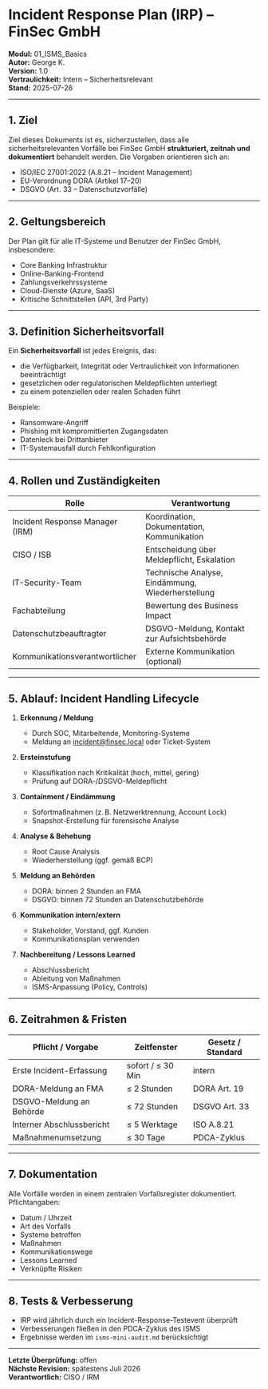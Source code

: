 # Incident Response Plan (IRP) – FinSec GmbH

**Modul:** 01_ISMS_Basics  
**Autor:** George K.  
**Version:** 1.0  
**Vertraulichkeit:** Intern – Sicherheitsrelevant  
**Stand:** 2025-07-26

---

## 1. Ziel

Ziel dieses Dokuments ist es, sicherzustellen, dass alle sicherheitsrelevanten Vorfälle bei FinSec GmbH **strukturiert, zeitnah und dokumentiert** behandelt werden. Die Vorgaben orientieren sich an:

- ISO/IEC 27001:2022 (A.8.21 – Incident Management)
- EU-Verordnung DORA (Artikel 17–20)
- DSGVO (Art. 33 – Datenschutzvorfälle)

---

## 2. Geltungsbereich

Der Plan gilt für alle IT-Systeme und Benutzer der FinSec GmbH, insbesondere:

- Core Banking Infrastruktur
- Online-Banking-Frontend
- Zahlungsverkehrssysteme
- Cloud-Dienste (Azure, SaaS)
- Kritische Schnittstellen (API, 3rd Party)

---

## 3. Definition Sicherheitsvorfall

Ein **Sicherheitsvorfall** ist jedes Ereignis, das:

- die Verfügbarkeit, Integrität oder Vertraulichkeit von Informationen beeinträchtigt
- gesetzlichen oder regulatorischen Meldepflichten unterliegt
- zu einem potenziellen oder realen Schaden führt

Beispiele:
- Ransomware-Angriff
- Phishing mit kompromittierten Zugangsdaten
- Datenleck bei Drittanbieter
- IT-Systemausfall durch Fehlkonfiguration

---

## 4. Rollen und Zuständigkeiten

| Rolle | Verantwortung |
|-------|----------------|
| Incident Response Manager (IRM) | Koordination, Dokumentation, Kommunikation |
| CISO / ISB | Entscheidung über Meldepflicht, Eskalation |
| IT-Security-Team | Technische Analyse, Eindämmung, Wiederherstellung |
| Fachabteilung | Bewertung des Business Impact |
| Datenschutzbeauftragter | DSGVO-Meldung, Kontakt zur Aufsichtsbehörde |
| Kommunikationsverantwortlicher | Externe Kommunikation (optional) |

---

## 5. Ablauf: Incident Handling Lifecycle

1. **Erkennung / Meldung**  
   - Durch SOC, Mitarbeitende, Monitoring-Systeme  
   - Meldung an incident@finsec.local oder Ticket-System

2. **Ersteinstufung**  
   - Klassifikation nach Kritikalität (hoch, mittel, gering)  
   - Prüfung auf DORA-/DSGVO-Meldepflicht

3. **Containment / Eindämmung**  
   - Sofortmaßnahmen (z. B. Netzwerktrennung, Account Lock)  
   - Snapshot-Erstellung für forensische Analyse

4. **Analyse & Behebung**  
   - Root Cause Analysis  
   - Wiederherstellung (ggf. gemäß BCP)

5. **Meldung an Behörden**  
   - DORA: binnen 2 Stunden an FMA  
   - DSGVO: binnen 72 Stunden an Datenschutzbehörde

6. **Kommunikation intern/extern**  
   - Stakeholder, Vorstand, ggf. Kunden  
   - Kommunikationsplan verwenden

7. **Nachbereitung / Lessons Learned**  
   - Abschlussbericht  
   - Ableitung von Maßnahmen  
   - ISMS-Anpassung (Policy, Controls)

---

## 6. Zeitrahmen & Fristen

| Pflicht / Vorgabe | Zeitfenster | Gesetz / Standard |
|-------------------|-------------|-------------------|
| Erste Incident-Erfassung | sofort / ≤ 30 Min | intern |
| DORA-Meldung an FMA | ≤ 2 Stunden | DORA Art. 19 |
| DSGVO-Meldung an Behörde | ≤ 72 Stunden | DSGVO Art. 33 |
| Interner Abschlussbericht | ≤ 5 Werktage | ISO A.8.21 |
| Maßnahmenumsetzung | ≤ 30 Tage | PDCA-Zyklus |

---

## 7. Dokumentation

Alle Vorfälle werden in einem zentralen Vorfallsregister dokumentiert. Pflichtangaben:

- Datum / Uhrzeit
- Art des Vorfalls
- Systeme betroffen
- Maßnahmen
- Kommunikationswege
- Lessons Learned
- Verknüpfte Risiken

---

## 8. Tests & Verbesserung

- IRP wird jährlich durch ein Incident-Response-Testevent überprüft
- Verbesserungen fließen in den PDCA-Zyklus des ISMS
- Ergebnisse werden im `isms-mini-audit.md` berücksichtigt

---

**Letzte Überprüfung:** offen  
**Nächste Revision:** spätestens Juli 2026  
**Verantwortlich:** CISO / IRM
